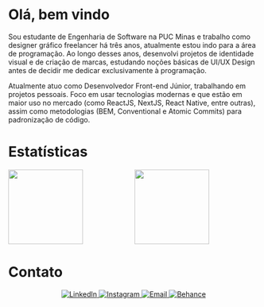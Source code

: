 # Olá, bem vindo

Sou estudante de Engenharia de Software na PUC Minas e trabalho como designer gráfico freelancer há três anos, atualmente estou indo para a área de programação. Ao longo desses anos, desenvolvi projetos de identidade visual e de criação de marcas, estudando noções básicas de UI/UX Design antes de decidir me dedicar exclusivamente à programação. 

Atualmente atuo como Desenvolvedor Front-end Júnior, trabalhando em projetos pessoais. Foco em usar tecnologias modernas e que estão em maior uso no mercado (como ReactJS, NextJS, React Native, entre outras), assim como metodologias (BEM, Conventional e Atomic Commits) para padronização de código.

# Estatísticas

<p align="center">
  <img align="left" height="150px" src="https://github-readme-stats.vercel.app/api?username=igormartins4&theme=vision-friendly-dark&show_icons=true" />
  <img height="150px" src="https://github-readme-stats.vercel.app/api/top-langs/?username=igormartins4&layout=compact&theme=vision-friendly-dark"/>
</p>

# Contato

<p align="center">
  <a href="https://www.linkedin.com/in/igormartins44/">
    <img src="https://img.shields.io/badge/LinkedIn-0077B5?style=for-the-badge&logo=linkedin&logoColor=white" alt="LinkedIn" />
  </a>
    <a href="https://www.instagram.com/titan.css">
    <img src="https://img.shields.io/badge/Instagram-E4405F?style=for-the-badge&logo=instagram&logoColor=white" alt="Instagram" />
  </a>
  <a href="mailto:igormartins.igor4@gmail.com">
    <img src="https://img.shields.io/badge/Gmail-D14836?style=for-the-badge&logo=gmail&logoColor=white" alt="Email" />
  </a>
  <a href="https://www.behance.net/titanstudio44">
    <img src="https://aleen42.github.io/badges/src/behance.svg" alt="Behance" />
  </a>
</p>
